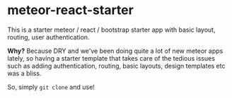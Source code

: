 # meteor-react-starter
This is a starter meteor / react / bootstrap starter app with basic layout, routing, user authentication.

**Why?** Because DRY and we've been doing quite a lot of new meteor apps lately, so having a starter template that takes care of the tedious issues such as adding authentication, routing, basic layouts, design templates etc was a bliss.

So, simply `git clone` and use!
